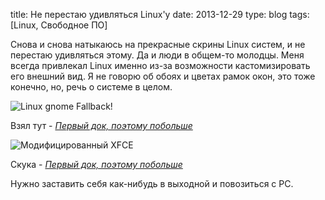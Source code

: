 title: Не перестаю удивляться Linux'у
date: 2013-12-29
type: blog
tags: [Linux, Свободное ПО]

Снова и снова натыкаюсь на прекрасные скрины Linux систем, и не перестаю удивляться этому. Да и люди в общем-то молодцы. Меня всегда привлекал Linux именно из-за возможности кастомизировать его внешний вид. Я не говорю об обоях и цветах рамок окон, это тоже конечно, но, речь о системе в целом.

![Linux gnome Fallback!](http://imageshack.com/a/img837/3672/uzmg.png)

Взял тут - *[Первый док, поэтому побольше](http://www.linux.org.ru/gallery/screenshots/9972537)*

![Модифицированный XFCE](http://imageshack.com/a/img51/9299/q1l9.png)

Скука - *[Первый док, поэтому побольше](http://www.linux.org.ru/gallery/screenshots/9972537)*

Нужно заставить себя как-нибудь в выходной и повозиться с PC.
